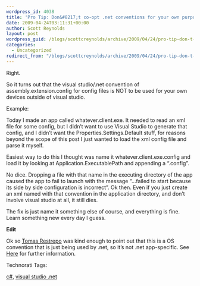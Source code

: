 ```yaml
---
wordpress_id: 4038
title: 'Pro Tip: Don&#8217;t co-opt .net conventions for your own purposes'
date: 2009-04-24T03:11:31+00:00
author: Scott Reynolds
layout: post
wordpress_guid: /blogs/scottcreynolds/archive/2009/04/24/pro-tip-don-t-co-opt-net-conventions-for-your-own-purposes.aspx
categories:
  - Uncategorized
redirect_from: "/blogs/scottcreynolds/archive/2009/04/24/pro-tip-don-t-co-opt-net-conventions-for-your-own-purposes.aspx/"
---
```

Right. 

So it turns out that the visual studio/.net convention of assembly.extension.config for config files is NOT to be used for your own devices outside of visual studio. 

Example: 

Today I made an app called whatever.client.exe. It needed to read an xml file for some config, but I didn&#8217;t want to use Visual Studio to generate that config, and I didn&#8217;t want the Properties.Settings.Default stuff, for reasons beyond the scope of this post I just wanted to load the xml config file and parse it myself. 

Easiest way to do this I thought was name it whatever.client.exe.config and load it by looking at Application.ExecutablePath and appending a &#8220;.config&#8221;. 

No dice. Dropping a file with that name in the executing directory of the app caused the app to fail to launch with the message &#8220;&#8230;failed to start because its side by side configuration is incorrect&#8221;. Ok then. Even if you just create an xml named with that convention in the application directory, and don&#8217;t involve visual studio at all, it still dies. 

The fix is just name it something else of course, and everything is fine. Learn something new every day I guess. 

**Edit**

Ok so [Tomas Restrepo](http://twitter.com/tomasrestrepo/) was kind enough to point out that this is a OS convention that is just being used by .net, so it&#8217;s not .net app-specific. See [Here](http://msdn.microsoft.com/en-us/library/aa374182.aspx) for further information.

<!-- Technorati Tags Start -->

Technorati Tags:
  
<a href="http://technorati.com/tag/c%23" rel="tag">c#</a>, <a href="http://technorati.com/tag/visual%20studio%20.net" rel="tag">visual studio .net</a> 

<!-- Technorati Tags End -->